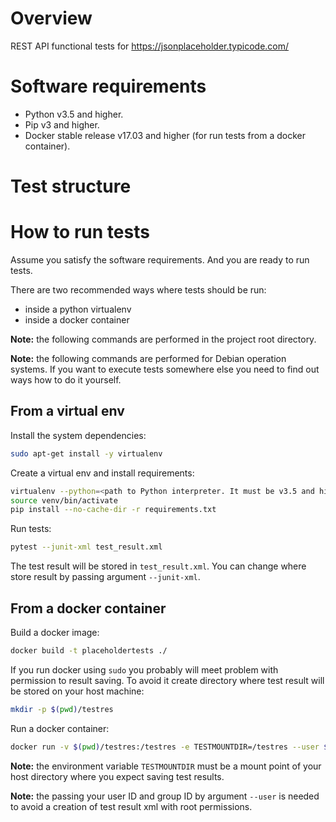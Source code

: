 Overview
========

REST API functional tests for https://jsonplaceholder.typicode.com/

Software requirements
=====================

- Python v3.5 and higher.
- Pip v3 and higher.
- Docker stable release v17.03 and higher (for run tests from a docker container).

Test structure
==============

How to run tests
================

Assume you satisfy the software requirements. And you are ready to run tests.  

There are two recommended ways where tests should be run:
- inside a python virtualenv
- inside a docker container

**Note:** the following commands are performed in the project root directory. 

**Note:** the following commands are performed for Debian operation systems. If you want to execute tests somewhere else you need to find out ways how to do it yourself.

From a virtual env
------------------

Install the system dependencies:

```bash
sudo apt-get install -y virtualenv
```

Create a virtual env and install requirements:

```bash
virtualenv --python=<path to Python interpreter. It must be v3.5 and higher> venv
source venv/bin/activate
pip install --no-cache-dir -r requirements.txt
```

Run tests:

```bash
pytest --junit-xml test_result.xml
```

The test result will be stored in `test_result.xml`. You can change where store result by passing argument `--junit-xml`.

From a docker container
-----------------------

Build a docker image:

```bash
docker build -t placeholdertests ./
```

If you run docker using `sudo` you probably will meet problem with permission to result saving. To avoid it create directory where test result will be stored on your host machine:

```bash
mkdir -p $(pwd)/testres
```

Run a docker container:

```bash
docker run -v $(pwd)/testres:/testres -e TESTMOUNTDIR=/testres --user $(id -u $(whoami)):$(id -g $(whoami)) placeholdertests

```

**Note:** the environment variable `TESTMOUNTDIR` must be a mount point of your host directory where you expect saving test results.

**Note:** the passing your user ID and group ID by argument `--user` is needed to avoid a creation of test result xml with root permissions.